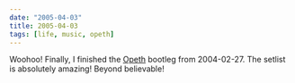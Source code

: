 ```yaml
---
date: "2005-04-03"
title: 2005-04-03
tags: [life, music, opeth]
---
```

Woohoo! Finally, I finished the [Opeth](http://www.opeth.com/)
bootleg from 2004-02-27. The setlist is absolutely amazing! Beyond
believable!

